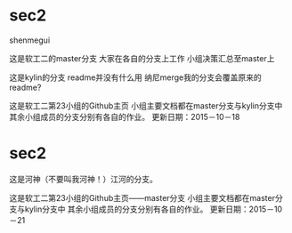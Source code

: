 ﻿
# sec2
shenmegui 

这是软工二的master分支
大家在各自的分支上工作
小组决策汇总至master上

这是kylin的分支
readme并没有什么用
纳尼merge我的分支会覆盖原来的readme?

这是软工二第23小组的Github主页
小组主要文档都在master分支与kylin分支中
其余小组成员的分支分别有各自的作业。
更新日期：2015－10－18

# sec2
这是河神（不要叫我河神！）江河的分支。

这是软工二第23小组的Github主页——master分支
小组主要文档都在master分支与kylin分支中
其余小组成员的分支分别有各自的作业。
更新日期：2015－10－21

